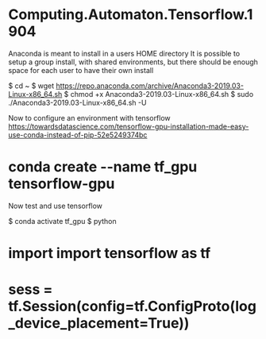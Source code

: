 # Computing.Automaton.Tensorflow.1904

 Anaconda is meant to install in a users HOME directory
 It is possible to setup a group install, with shared environments, but there should be enough space for each user to have their own install

 $ cd ~
 $ wget https://repo.anaconda.com/archive/Anaconda3-2019.03-Linux-x86_64.sh
 $ chmod +x Anaconda3-2019.03-Linux-x86_64.sh
 $ sudo ./Anaconda3-2019.03-Linux-x86_64.sh -U

 Now to configure an environment with tensorflow
 https://towardsdatascience.com/tensorflow-gpu-installation-made-easy-use-conda-instead-of-pip-52e5249374bc

# conda create --name tf_gpu tensorflow-gpu

Now test and use tensorflow

$ conda activate tf_gpu
$ python

# import import tensorflow as tf
# sess = tf.Session(config=tf.ConfigProto(log_device_placement=True))


